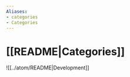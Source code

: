 ```yaml
---
Aliases: 
- categories
- Categories
---
```


# [[README|Categories]]

![[../atom/README|Development]]

